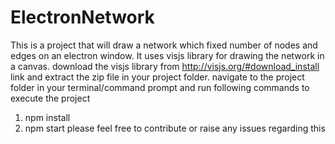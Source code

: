 # ElectronNetwork
This is a project that will draw a network which fixed number of nodes and edges on an electron window.
It uses visjs library for drawing the network in a canvas.
download the visjs library from http://visjs.org/#download_install link and extract the zip file in your project folder.
navigate to the project folder in your terminal/command prompt and run following commands to execute the project
1. npm install
2. npm start
please feel free to contribute or raise any issues regarding this
